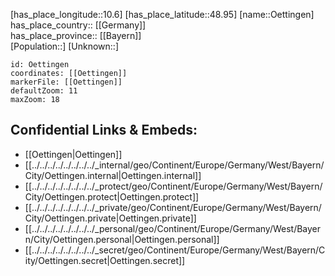 ﻿---
location: [48.95,10.6] 
mapzoom: [7,12] 
mapmarker: city 
type: City
tags:
- geo/City


SpocWebEntityId: 33068
isDeleted: false
confidential: public

---
[has_place_longitude::10.6] 
[has_place_latitude::48.95] 
[name::Oettingen] 
has_place_country:: [[Germany]]  
has_place_province:: [[Bayern]]  
[Population::] 
[Unknown::] 


```leaflet
id: Oettingen
coordinates: [[Oettingen]] 
markerFile: [[Oettingen]] 
defaultZoom: 11 
maxZoom: 18
```


## Confidential Links & Embeds: 
- [[Oettingen|Oettingen]]  
- [[../../../../../../../../_internal/geo/Continent/Europe/Germany/West/Bayern/City/Oettingen.internal|Oettingen.internal]] 
- [[../../../../../../../../_protect/geo/Continent/Europe/Germany/West/Bayern/City/Oettingen.protect|Oettingen.protect]] 
- [[../../../../../../../../_private/geo/Continent/Europe/Germany/West/Bayern/City/Oettingen.private|Oettingen.private]] 
- [[../../../../../../../../_personal/geo/Continent/Europe/Germany/West/Bayern/City/Oettingen.personal|Oettingen.personal]] 
- [[../../../../../../../../_secret/geo/Continent/Europe/Germany/West/Bayern/City/Oettingen.secret|Oettingen.secret]] 
